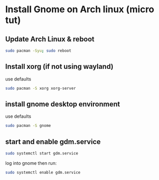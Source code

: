 # Install Gnome on Arch linux (micro tut)

## Update Arch Linux & reboot

```bash
sudo pacman -Syu; sudo reboot
```

## Install xorg (if not using wayland)

use defaults

```bash
sudo pacman -S xorg xorg-server
```

## install gnome desktop environment

use defaults

```bash
sudo pacman -S gnome
```

## start and enable gdm.service

```bash
sudo systemctl start gdm.service
```

log into gnome then run:

```bash
sudo systemctl enable gdm.service
```
